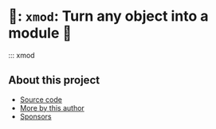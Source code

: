 # 🌱: `xmod`: Turn any object into a module 🌱

::: xmod

## About this project

* [ Source code ]( https://github.com/rec/xmod )
* [ More by this author ]( https://github.com/rec )
* [ Sponsors ]( https://github.com/sponsors/rec )
